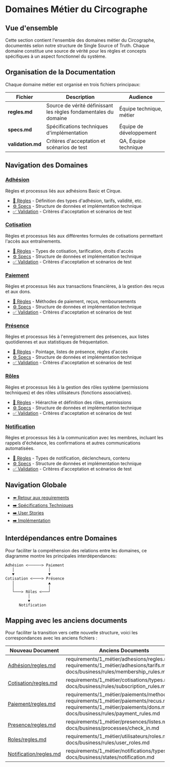 # Domaines Métier du Circographe

## Vue d'ensemble

Cette section contient l'ensemble des domaines métier du Circographe, documentés selon notre structure de Single Source of Truth. Chaque domaine constitue une source de vérité pour les règles et concepts spécifiques à un aspect fonctionnel du système.

## Organisation de la Documentation

Chaque domaine métier est organisé en trois fichiers principaux:

| Fichier | Description | Audience |
|---------|-------------|----------|
| **regles.md** | Source de vérité définissant les règles fondamentales du domaine | Équipe technique, métier |
| **specs.md** | Spécifications techniques d'implémentation | Équipe de développement |
| **validation.md** | Critères d'acceptation et scénarios de test | QA, Équipe technique |

## Navigation des Domaines

### [Adhésion](requirements/1_métier/adhesion/index.md)
Règles et processus liés aux adhésions Basic et Cirque.
- [📜 Règles](requirements/1_métier/adhesion/regles.md) - Définition des types d'adhésion, tarifs, validité, etc.
- [⚙️ Specs](requirements/1_métier/adhesion/specs.md) - Structure de données et implémentation technique
- [✅ Validation](requirements/1_métier/adhesion/validation.md) - Critères d'acceptation et scénarios de test

### [Cotisation](requirements/1_métier/adhesion/index.md)
Règles et processus liés aux différentes formules de cotisations permettant l'accès aux entraînements.
- [📜 Règles](requirements/1_métier/adhesion/regles.md) - Types de cotisation, tarification, droits d'accès
- [⚙️ Specs](requirements/1_métier/adhesion/specs.md) - Structure de données et implémentation technique
- [✅ Validation](requirements/1_métier/adhesion/validation.md) - Critères d'acceptation et scénarios de test

### [Paiement](requirements/1_métier/adhesion/index.md)
Règles et processus liés aux transactions financières, à la gestion des reçus et aux dons.
- [📜 Règles](requirements/1_métier/adhesion/regles.md) - Méthodes de paiement, reçus, remboursements
- [⚙️ Specs](requirements/1_métier/adhesion/specs.md) - Structure de données et implémentation technique
- [✅ Validation](requirements/1_métier/adhesion/validation.md) - Critères d'acceptation et scénarios de test

### [Présence](requirements/1_métier/adhesion/index.md)
Règles et processus liés à l'enregistrement des présences, aux listes quotidiennes et aux statistiques de fréquentation.
- [📜 Règles](requirements/1_métier/adhesion/regles.md) - Pointage, listes de présence, règles d'accès
- [⚙️ Specs](requirements/1_métier/adhesion/specs.md) - Structure de données et implémentation technique
- [✅ Validation](requirements/1_métier/adhesion/validation.md) - Critères d'acceptation et scénarios de test

### [Rôles](requirements/1_métier/adhesion/index.md)
Règles et processus liés à la gestion des rôles système (permissions techniques) et des rôles utilisateurs (fonctions associatives).
- [📜 Règles](requirements/1_métier/adhesion/regles.md) - Hiérarchie et définition des rôles, permissions
- [⚙️ Specs](requirements/1_métier/adhesion/specs.md) - Structure de données et implémentation technique
- [✅ Validation](requirements/1_métier/adhesion/validation.md) - Critères d'acceptation et scénarios de test

### [Notification](requirements/1_métier/adhesion/index.md)
Règles et processus liés à la communication avec les membres, incluant les rappels d'échéance, les confirmations et autres communications automatisées.
- [📜 Règles](requirements/1_métier/adhesion/regles.md) - Types de notification, déclencheurs, contenu
- [⚙️ Specs](requirements/1_métier/adhesion/specs.md) - Structure de données et implémentation technique
- [✅ Validation](requirements/1_métier/adhesion/validation.md) - Critères d'acceptation et scénarios de test

## Navigation Globale

- [⬅️ Retour aux requirements](../)
- [➡️ Spécifications Techniques](/requirements/2_specifications_techniques/)
- [➡️ User Stories](/requirements/3_user_stories/)
- [➡️ Implémentation](/requirements/4_implementation/)

## Interdépendances entre Domaines

Pour faciliter la compréhension des relations entre les domaines, ce diagramme montre les principales interdépendances:

```
Adhésion <──────> Paiement
   │               │
   ▼               ▼
Cotisation <────> Présence
   │               ▲
   │               │
   └───> Rôles <───┘
          │
          ▼
      Notification
```

## Mapping avec les anciens documents

Pour faciliter la transition vers cette nouvelle structure, voici les correspondances avec les anciens fichiers :

| Nouveau Document | Anciens Documents |
|------------------|-------------------|
| [Adhésion/regles.md](requirements/1_métier/adhesion/regles.md) | requirements/1_métier/adhesions/regles.md, requirements/1_métier/adhesions/tarifs.md, docs/business/rules/membership_rules.md |
| [Cotisation/regles.md](requirements/1_métier/adhesion/regles.md) | requirements/1_métier/cotisations/types.md, docs/business/rules/subscription_rules.md |
| [Paiement/regles.md](requirements/1_métier/adhesion/regles.md) | requirements/1_métier/paiements/methodes.md, requirements/1_métier/paiements/recus.md, requirements/1_métier/paiements/dons.md, docs/business/rules/payment_rules.md |
| [Presence/regles.md](requirements/1_métier/adhesion/regles.md) | requirements/1_métier/presences/listes.md, docs/business/processes/check_in.md |
| [Roles/regles.md](requirements/1_métier/adhesion/regles.md) | requirements/1_métier/utilisateurs/roles.md, docs/business/rules/user_roles.md |
| [Notification/regles.md](requirements/1_métier/adhesion/regles.md) | requirements/1_métier/notifications/types.md, docs/business/states/notification.md | 
